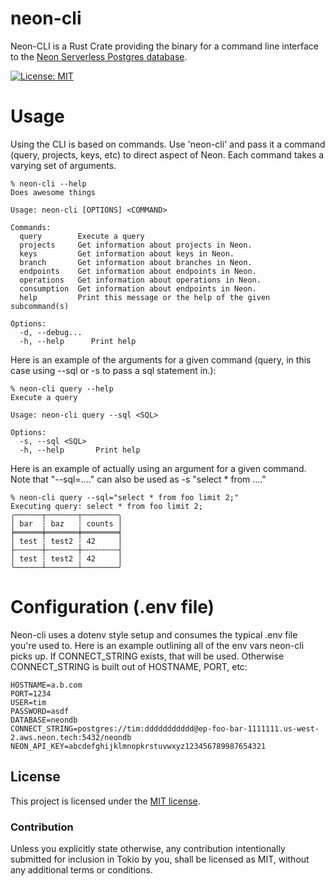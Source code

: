 # neon-cli

Neon-CLI is a Rust Crate providing the binary for a command line interface to the [Neon Serverless Postgres database](https://neon.tech).

[![License: MIT](https://img.shields.io/badge/License-MIT-yellow.svg)](https://opensource.org/licenses/MIT)

# Usage
Using the CLI is based on commands.  Use 'neon-cli' and pass it a command (query, projects, keys, etc) to direct aspect of Neon.  Each command takes a varying set of arguments.
```console
% neon-cli --help      
Does awesome things

Usage: neon-cli [OPTIONS] <COMMAND>

Commands:
  query        Execute a query
  projects     Get information about projects in Neon.
  keys         Get information about keys in Neon.
  branch       Get information about branches in Neon.
  endpoints    Get information about endpoints in Neon.
  operations   Get information about operations in Neon.
  consumption  Get information about endpoints in Neon.
  help         Print this message or the help of the given subcommand(s)

Options:
  -d, --debug...  
  -h, --help      Print help
```

Here is an example of the arguments for a given command (query, in this case using --sql or -s to pass a sql statement in.):
```console
% neon-cli query --help
Execute a query

Usage: neon-cli query --sql <SQL>

Options:
  -s, --sql <SQL>  
  -h, --help       Print help
```

Here is an example of actually using an argument for a given command.  Note that "--sql=...." can also be used as -s "select * from ...."

```console
% neon-cli query --sql="select * from foo limit 2;"
Executing query: select * from foo limit 2;
╭──────┬───────┬────────╮
│ bar  ┆ baz   ┆ counts │
╞══════╪═══════╪════════╡
│ test ┆ test2 ┆ 42     │
├╌╌╌╌╌╌┼╌╌╌╌╌╌╌┼╌╌╌╌╌╌╌╌┤
│ test ┆ test2 ┆ 42     │
╰──────┴───────┴────────╯
``` 

# Configuration (.env file)
Neon-cli uses a dotenv style setup and consumes the typical .env file you're used to.  Here is an example outlining all of the env vars neon-cli picks up.  If CONNECT_STRING exists, that will be used.  Otherwise CONNECT_STRING is built out of HOSTNAME, PORT, etc:
```console
HOSTNAME=a.b.com
PORT=1234
USER=tim
PASSWORD=asdf
DATABASE=neondb
CONNECT_STRING=postgres://tim:ddddddddddd@ep-foo-bar-1111111.us-west-2.aws.neon.tech:5432/neondb
NEON_API_KEY=abcdefghijklmnopkrstuvwxyz123456789987654321
```

## License

This project is licensed under the [MIT license].

[MIT license]: https://github.com/tullytim/neon-cli/blob/master/LICENSE

### Contribution

Unless you explicitly state otherwise, any contribution intentionally submitted
for inclusion in Tokio by you, shall be licensed as MIT, without any additional
terms or conditions.
